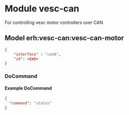 # Module vesc-can 

For controlling vesc motor controllers over CAN

## Model erh:vesc-can:vesc-can-motor

```json
{
    "interface" : "can0",
    "id": <int>
}
```

### DoCommand

#### Example DoCommand

```json
{
  "command": "status"
}
```
